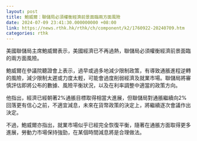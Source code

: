 ```yaml
---
layout: post
title: 鮑威爾：聯儲局必須權衡經濟前景面臨兩方面風險
date: 2024-07-09 23:41:30.000000000 +08:00
link: https://news.rthk.hk/rthk/ch/component/k2/1760922-20240709.htm
categories: rthk
---
```


美國聯儲局主席鮑威爾表示，美國經濟已不再過熱，聯儲局必須權衡經濟前景面臨的兩方面風險。

鮑威爾在參議院聽證會上表示，過早或過多地減少限制政策，有導致通脹進程逆轉的風險，減少限制太遲或力度太輕，可能會過度削弱經濟及就業市場。聯儲局將審慎評估即將公布的數據、風險平衡狀況，以及在利率調整中適當的政策方向。

他指出，經濟已經朝著2%通脹目標取得相當大進展，但聯儲局對通脹繼續向2%回落更有信心之前，不適宜減息，未來在貨幣政策的決定上，將繼續逐次會議作出決定。

不過，鮑威爾亦指出，就業市場似乎已經完全恢復平衡，隨著在通脹方面取得更多進展，勞動力市場保持強勁，在某個時間減息將是合理做法。
